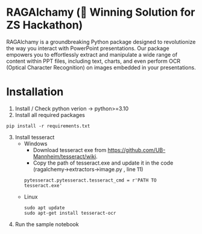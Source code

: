 # RAGAlchamy (🥇 Winning Solution for ZS Hackathon)

RAGAlchamy is a groundbreaking Python package designed to revolutionize the way you interact with PowerPoint presentations. 
Our package empowers you to effortlessly extract and manipulate a wide range of content within PPT files, including text, charts, and even perform OCR (Optical Character Recognition) on images embedded in your presentations.


# Installation

1. Install / Check python verion -> python>=3.10
2. Install all required packages
```
pip install -r requirements.txt
```
3. Install tesseract
    - Windows
        - Download tesseract exe from https://github.com/UB-Mannheim/tesseract/wiki.
        - Copy the path of tesseract.exe and update it in the code (ragalchemy->extractors->image.py , line 11)
        ```
        pytesseract.pytesseract.tesseract_cmd = r'PATH TO tesseract.exe'
        ```
    - Linux
        ```
        sudo apt update
        sudo apt-get install tesseract-ocr
        ```
4. Run the sample notebook 
